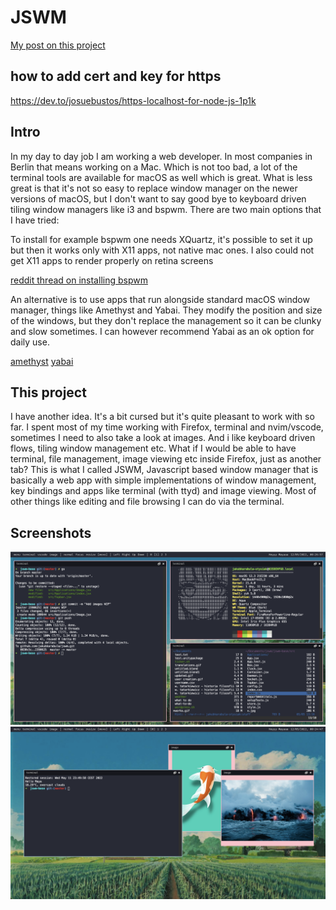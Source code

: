 # JSWM

[My post on this project](https://jakubkarabula.github.io/mysite/jswm.html)


## how to add cert and key for https
https://dev.to/josuebustos/https-localhost-for-node-js-1p1k

## Intro

In my day to day job I am working a web developer. In most companies in Berlin that means working on a Mac. Which is not too bad, a lot of the terminal tools are available for macOS as well which is great. What is less great is that it's not so easy to replace window manager on the newer versions of macOS, but I don't want to say good bye to keyboard driven tiling window managers like i3 and bspwm. There are two main options that I have tried:

To install for example bspwm one needs XQuartz, it's possible to set it up but then it works only with X11 apps, not native mac ones. I also could not get X11 apps to render properly on retina screens

[reddit thread on installing bspwm](https://www.reddit.com/r/unixporn/comments/2jkf9z/osx_bspwm_i_cant_get_over_this_integration/clcjjfv/)

An alternative is to use apps that run alongside standard macOS window manager, things like Amethyst and Yabai. They modify the position and size of the windows, but they don't replace the management so it can be clunky and slow sometimes. I can however recommend Yabai as an ok option for daily use.

[amethyst](https://ianyh.com/amethyst/)
[yabai](https://github.com/koekeishiya/yabai)

## This project

I have another idea. It's a bit cursed but it's quite pleasant to work with so far. I spent most of my time working with Firefox, terminal and nvim/vscode, sometimes I need to also take a look at images. And i like keyboard driven flows, tiling window management etc. What if I would be able to have terminal, file management, image viewing etc inside Firefox, just as another tab? This is what I called JSWM, Javascript based window manager that is basically a web app with simple implementations of window management, key bindings and apps like terminal (with ttyd) and image viewing. Most of other things like editing and file browsing I can do via the terminal.

## Screenshots

![screenshot](shot.png)
![screenshot 2](shot2.png)
